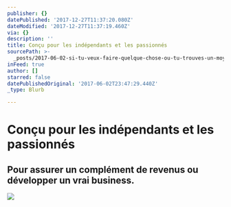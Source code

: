 ```yaml
---
publisher: {}
datePublished: '2017-12-27T11:37:20.080Z'
dateModified: '2017-12-27T11:37:19.460Z'
via: {}
description: ''
title: Conçu pour les indépendants et les passionnés
sourcePath: >-
  _posts/2017-06-02-si-tu-veux-faire-quelque-chose-ou-tu-trouves-un-moyen-ou-tu.md
inFeed: true
author: []
starred: false
datePublishedOriginal: '2017-06-02T23:47:29.440Z'
_type: Blurb

---
```

# Conçu pour les indépendants et les passionnés

## **Pour assurer un complément de revenus ou développer un vrai business.**
![](https://the-grid-user-content.s3-us-west-2.amazonaws.com/13d9f4b9-3079-4fcd-bffa-190c58b747ad.png)